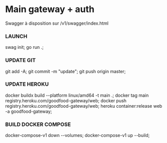 # Main gateway + auth

Swagger à disposition sur /v1/swagger/index.html

### LAUNCH
swag init; go run .;

### UPDATE GIT
git add -A; git commit -m "update"; git push origin master;

### UPDATE HEROKU
docker buildx build --platform linux/amd64 -t main .; docker tag main registry.heroku.com/goodfood-gateway/web; docker push registry.heroku.com/goodfood-gateway/web; heroku container:release web -a goodfood-gateway;

### BUILD DOCKER COMPOSE
docker-compose-v1 down --volumes; docker-compose-v1 up --build;

